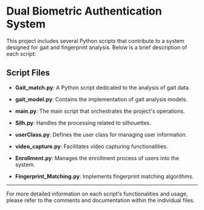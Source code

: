 # Dual Biometric Authentication System

This project includes several Python scripts that contribute to a system designed for gait and fingerprint analysis. Below is a brief description of each script:

## Script Files

- **Gait_match.py**: A Python script dedicated to the analysis of gait data.

- **gait_model.py**: Contains the implementation of gait analysis models.

- **main.py**: The main script that orchestrates the project's operations.

- **Silh.py**: Handles the processing related to silhouettes.

- **userClass.py**: Defines the user class for managing user information.

- **video_capture.py**: Facilitates video capturing functionalities.

- **Enrollment.py**: Manages the enrollment process of users into the system.

- **Fingerprint_Matching.py**: Implements fingerprint matching algorithms.

---

For more detailed information on each script's functionalities and usage, please refer to the comments and documentation within the individual files.
